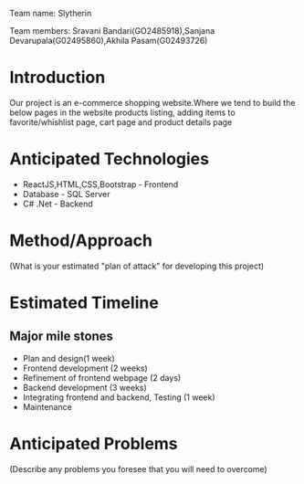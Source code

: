 Team name: Slytherin

Team members: Sravani Bandari(GO2485918),Sanjana Devarupala(G02495860),Akhila Pasam(G02493726)

# Introduction

Our project is an e-commerce shopping website.Where we tend to build the below pages in the website products listing, adding items to favorite/whishlist page, cart page and product details page

# Anticipated Technologies

- ReactJS,HTML,CSS,Bootstrap - Frontend 
- Database - SQL Server 
- C# .Net - Backend

# Method/Approach

(What is your estimated "plan of attack" for developing this project)

# Estimated Timeline
 ## Major mile stones
- Plan and design(1 week)
- Frontend development (2 weeks)
- Refinement of frontend webpage (2 days)
- Backend development (3 weeks)
- Integrating frontend and backend, Testing (1 week)
- Maintenance


# Anticipated Problems

(Describe any problems you foresee that you will need to overcome)
